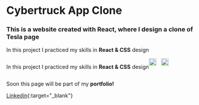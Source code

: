 # Cybertruck App Clone 

### This is a website created with React, where I design a clone of Tesla page

<p>
In this project I practiced my skills in <strong>React & CSS</strong> design
</p>

<div style="display: flex;" >
    <p>In this project I practiced my skills in <strong>React & CSS</strong> design</p>
    <div style="display: flex; gap: 12px" >
        <img src='https://upload.wikimedia.org/wikipedia/commons/thumb/a/a7/React-icon.svg/2300px-React-icon.svg.png' alt='React logo' width='20' height='20' />
        <img src='https://cdn4.iconfinder.com/data/icons/social-media-logos-6/512/121-css3-512.png' alt='CSS logo' width='20' height='20' />
    </div>
</div>

<p>Soon this page will be part of my <strong>portfolio!</strong></p>

[Linkedin](https://www.linkedin.com/in/jorge-ferreyra-){:target="_blank"}